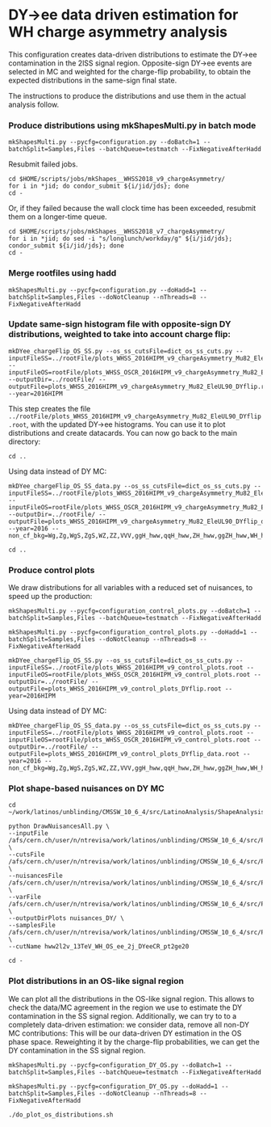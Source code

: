 # DY->ee data driven estimation for WH charge asymmetry analysis

This configuration creates data-driven distributions to estimate the DY->ee contamination in the 2lSS signal region. Opposite-sign DY->ee events are selected in MC and weighted for the charge-flip probability, to obtain the expected distributions in the same-sign final state.

The instructions to produce the distributions and use them in the actual analysis follow.

### Produce distributions using mkShapesMulti.py in batch mode

    mkShapesMulti.py --pycfg=configuration.py --doBatch=1 --batchSplit=Samples,Files --batchQueue=testmatch --FixNegativeAfterHadd

Resubmit failed jobs.

    cd $HOME/scripts/jobs/mkShapes__WHSS2018_v9_chargeAsymmetry/
    for i in *jid; do condor_submit ${i/jid/jds}; done
    cd -

Or, if they failed because the wall clock time has been exceeded, resubmit them on a longer-time queue.

    cd $HOME/scripts/jobs/mkShapes__WHSS2018_v7_chargeAsymmetry/
    for i in *jid; do sed -i "s/longlunch/workday/g" ${i/jid/jds}; condor_submit ${i/jid/jds}; done
    cd -

### Merge rootfiles using hadd

    mkShapesMulti.py --pycfg=configuration.py --doHadd=1 --batchSplit=Samples,Files --doNotCleanup --nThreads=8 --FixNegativeAfterHadd

### Update same-sign histogram file with opposite-sign DY distributions, weighted to take into account charge flip:

    mkDYee_chargeFlip_OS_SS.py --os_ss_cutsFile=dict_os_ss_cuts.py --inputFileSS=../rootFile/plots_WHSS_2016HIPM_v9_chargeAsymmetry_Mu82_EleUL90.root --inputFileOS=rootFile/plots_WHSS_OSCR_2016HIPM_v9_chargeAsymmetry_Mu82_Ele90.root --outputDir=../rootFile/ --outputFile=plots_WHSS_2016HIPM_v9_chargeAsymmetry_Mu82_EleUL90_DYflip.root --year=2016HIPM

This step creates the file `../rootFile/plots_WHSS_2016HIPM_v9_chargeAsymmetry_Mu82_EleUL90_DYflip.root`, with the updated DY->ee histograms. You can use it to plot distributions and create datacards. You can now go back to the main directory:

    cd ..

Using data instead of DY MC:

    mkDYee_chargeFlip_OS_SS_data.py --os_ss_cutsFile=dict_os_ss_cuts.py --inputFileSS=../rootFile/plots_WHSS_2016HIPM_v9_chargeAsymmetry_Mu82_EleUL90.root --inputFileOS=rootFile/plots_WHSS_OSCR_2016HIPM_v9_chargeAsymmetry_Mu82_Ele90.root --outputDir=../rootFile/ --outputFile=plots_WHSS_2016HIPM_v9_chargeAsymmetry_Mu82_EleUL90_DYflip_data.root --year=2016 --non_cf_bkg=Wg,Zg,WgS,ZgS,WZ,ZZ,VVV,ggH_hww,qqH_hww,ZH_hww,ggZH_hww,WH_hww_plus,WH_hww_minus,ttH_hww,ggH_htt,qqH_htt,ZH_htt,WH_htt_plus,WH_htt_minus,Fake_ee,Fake_em_Fake_mm

	cd ..

### Produce control plots

We draw distributions for all variables with a reduced set of nuisances, to speed up the production:

    mkShapesMulti.py --pycfg=configuration_control_plots.py --doBatch=1 --batchSplit=Samples,Files --batchQueue=testmatch --FixNegativeAfterHadd

    mkShapesMulti.py --pycfg=configuration_control_plots.py --doHadd=1 --batchSplit=Samples,Files --doNotCleanup --nThreads=8 --FixNegativeAfterHadd

    mkDYee_chargeFlip_OS_SS.py --os_ss_cutsFile=dict_os_ss_cuts.py --inputFileSS=../rootFile/plots_WHSS_2016HIPM_v9_control_plots.root --inputFileOS=rootFile/plots_WHSS_OSCR_2016HIPM_v9_control_plots.root --outputDir=../rootFile/ --outputFile=plots_WHSS_2016HIPM_v9_control_plots_DYflip.root --year=2016HIPM

Using data instead of DY MC:

    mkDYee_chargeFlip_OS_SS_data.py --os_ss_cutsFile=dict_os_ss_cuts.py --inputFileSS=../rootFile/plots_WHSS_2016HIPM_v9_control_plots.root --inputFileOS=rootFile/plots_WHSS_OSCR_2016HIPM_v9_control_plots.root --outputDir=../rootFile/ --outputFile=plots_WHSS_2016HIPM_v9_control_plots_DYflip_data.root --year=2016 --non_cf_bkg=Wg,Zg,WgS,ZgS,WZ,ZZ,VVV,ggH_hww,qqH_hww,ZH_hww,ggZH_hww,WH_hww_plus,WH_hww_minus,ttH_hww,ggH_htt,qqH_htt,ZH_htt,WH_htt_plus,WH_htt_minus,Fake_ee,Fake_em_Fake_mm

### Plot shape-based nuisances on DY MC

    cd ~/work/latinos/unblinding/CMSSW_10_6_4/src/LatinoAnalysis/ShapeAnalysis/test/draw/

    python DrawNuisancesAll.py \
    --inputFile /afs/cern.ch/user/n/ntrevisa/work/latinos/unblinding/CMSSW_10_6_4/src/PlotsConfigurations/Configurations/WH_chargeAsymmetry/WHSS/Full2018_v7/DY_OS_CR/rootFile/plots_WHSS_OSCR_2018_v7_chargeAsymmetry.root \
    --cutsFile /afs/cern.ch/user/n/ntrevisa/work/latinos/unblinding/CMSSW_10_6_4/src/PlotsConfigurations/Configurations/WH_chargeAsymmetry/WHSS/Full2018_v7/DY_OS_CR/cuts.py \
    --nuisancesFile /afs/cern.ch/user/n/ntrevisa/work/latinos/unblinding/CMSSW_10_6_4/src/PlotsConfigurations/Configurations/WH_chargeAsymmetry/WHSS/Full2018_v7/DY_OS_CR/nuisances.py \
    --varFile /afs/cern.ch/user/n/ntrevisa/work/latinos/unblinding/CMSSW_10_6_4/src/PlotsConfigurations/Configurations/WH_chargeAsymmetry/WHSS/Full2018_v7/DY_OS_CR/variables.py \
    --outputDirPlots nuisances_DY/ \
    --samplesFile /afs/cern.ch/user/n/ntrevisa/work/latinos/unblinding/CMSSW_10_6_4/src/PlotsConfigurations/Configurations/WH_chargeAsymmetry/WHSS/Full2018_v7/DY_OS_CR/samples.py \
    --cutName hww2l2v_13TeV_WH_OS_ee_2j_DYeeCR_pt2ge20

    cd -

### Plot distributions in an OS-like signal region

We can plot all the distributions in the OS-like signal region. This allows to check the data/MC agreement in the region we use to estimate the DY contamination in the SS signal region. Additionally, we can try to to a completely data-driven estimation: we consider data, remove all non-DY MC contributions: This will be our data-driven DY estimation in the OS phase space. Reweighting it by the charge-flip probabilities, we can get the DY contamination in the SS signal region.

    mkShapesMulti.py --pycfg=configuration_DY_OS.py --doBatch=1 --batchSplit=Samples,Files --batchQueue=testmatch --FixNegativeAfterHadd

    mkShapesMulti.py --pycfg=configuration_DY_OS.py --doHadd=1 --batchSplit=Samples,Files --doNotCleanup --nThreads=8 --FixNegativeAfterHadd

	./do_plot_os_distributions.sh